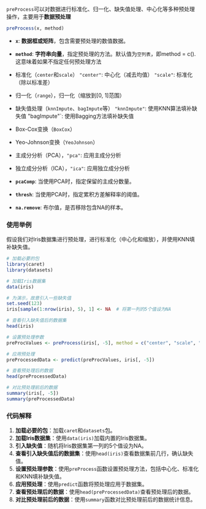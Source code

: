 `preProcess`可以对数据进行标准化、归一化、缺失值处理、中心化等多种预处理操作，主要用于**数据预处理**

```R
preProcess(x, method)
```

- **`x`**: **数据框或矩阵**，包含需要预处理的数值数据。

- **`method`**: **字符串向量**，指定预处理的方法。默认值为`空列表`，即method = c(). 这意味着如果不指定任何预处理方法

- 标准化（`center`和`scale`）
	`"center"`: 中心化（减去均值）
	`"scale"`: 标准化（除以标准差）

- 归一化（`range`），归一化（缩放到[0, 1]范围）

- 缺失值处理（`knnImpute`、`bagImpute`等）
	`"knnImpute"`: 使用KNN算法填补缺失值
	"bagImpute"`: 使用Bagging方法填补缺失值

- Box-Cox变换（`BoxCox`）
- Yeo-Johnson变换（`YeoJohnson`）
- 主成分分析（PCA），`"pca"`: 应用主成分分析
- 独立成分分析（ICA），`"ica"`: 应用独立成分分析

- **`pcaComp`**: 当使用PCA时，指定保留的主成分数量。
- **`thresh`**: 当使用PCA时，指定累积方差解释率的阈值。
- **`na.remove`**: 布尔值，是否移除包含NA的样本。

### 使用举例

假设我们对Iris数据集进行预处理，进行标准化（中心化和缩放），并使用KNN填补缺失值。

```r
# 加载必要的包
library(caret)
library(datasets)

# 加载Iris数据集
data(iris)

# 为演示，故意引入一些缺失值
set.seed(123)
iris[sample(1:nrow(iris), 5), 1] <- NA  # 将第一列的5个值设为NA

# 查看引入缺失值后的数据集
head(iris)

# 设置预处理参数
preProcValues <- preProcess(iris[, -5], method = c("center", "scale", "knnImpute"))

# 应用预处理
preProcessedData <- predict(preProcValues, iris[, -5])

# 查看预处理后的数据
head(preProcessedData)

# 对比预处理前后的数据
summary(iris[, -5])
summary(preProcessedData)
```

### 代码解释

1. **加载必要的包**：加载`caret`和`datasets`包。
2. **加载Iris数据集**：使用`data(iris)`加载内置的Iris数据集。
3. **引入缺失值**：随机将Iris数据集第一列的5个值设为NA。
4. **查看引入缺失值后的数据集**：使用`head(iris)`查看数据集前几行，确认缺失值。
5. **设置预处理参数**：使用`preProcess`函数设置预处理方法，包括中心化、标准化和KNN填补缺失值。
6. **应用预处理**：使用`predict`函数将预处理应用于数据集。
7. **查看预处理后的数据**：使用`head(preProcessedData)`查看预处理后的数据。
8. **对比预处理前后的数据**：使用`summary`函数对比预处理前后的数据统计信息。
